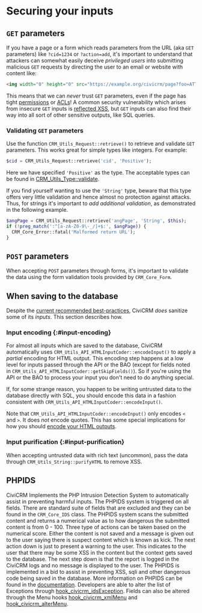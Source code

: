 # Securing your inputs

## `GET` parameters

If you have a page or a form which reads parameters from the URL (aka `GET` parameters) like `?cid=1234` or `?action=add`, it's important to understand that attackers can somewhat easily deceive *privileged users* into submitting malicious `GET` requests by directing the user to an email or website with content like: 

```html
<img width="0" height="0" src="https://example.org/civicrm/page?foo=ATTACK" >
```

This means that we can *never* trust `GET` parameters, even if the page has tight [permissions](security/permissions.md) or [ACLs](security/access.md)! A common security vulnerability which arises from insecure `GET` inputs is [reflected XSS](https://excess-xss.com/#reflected-xss), but `GET` inputs can also find their way into all sort of other sensitive outputs, like SQL queries.

### Validating `GET` parameters

Use the function `CRM_Utils_Request::retrieve()` to retrieve and validate `GET` parameters. This works great for simple types like integers. For example:

```php
$cid = CRM_Utils_Request::retrieve('cid', 'Positive');
```

Here we have specified `'Positive'` as the type. The acceptable types can be found in [CRM_Utils_Type::validate](https://github.com/civicrm/civicrm-core/blob/60050425316acb3726305d1c34908074cde124c7/CRM/Utils/Type.php#L378).

If you find yourself wanting to use the `'String'` type, beware that this type offers very little validation and hence almost no protection against attacks. Thus, for strings it's important to *add additional validation*, as demonstrated in the following example.

```php
$angPage = CRM_Utils_Request::retrieve('angPage', 'String', $this);
if (!preg_match(':^[a-zA-Z0-9\-_/]+$:', $angPage)) {
  CRM_Core_Error::fatal('Malformed return URL');
}
```

## `POST` parameters

When accepting `POST` parameters through forms, it's important to validate the data using the form validation tools provided by `CRM_Core_Form`.


## When saving to the database

Despite the [current recommended best-practices](security/index.md#input-vs-output), CiviCRM *does* sanitize some of its *inputs*. This section describes how.

### Input encoding {:#input-encoding}

For almost all inputs which are saved to the database, CiviCRM automatically uses `CRM_Utils_API_HTMLInputCoder::encodeInput()` to apply a *partial* encoding for HTML output. This encoding step happens at a low level for inputs passed through the API or the BAO (except for fields noted in `CRM_Utils_API_HTMLInputCoder::getSkipFields()`). So if you're using the API or the BAO to process your input you don't need to do anything special.

If, for some strange reason, you happen to be writing untrusted data to the database directly with SQL, you should encode this data in a fashion consistent with `CRM_Utils_API_HTMLInputCoder::encodeInput()`.

Note that `CRM_Utils_API_HTMLInputCoder::encodeInput()` only encodes `<` and `>`. It does *not* encode quotes. This has some special implications for how you should [encode your HTML outputs](security/outputs.md#html).

### Input purification {:#input-purification}

When accepting untrusted data with rich text (uncommon), pass the data through `CRM_Utils_String::purifyHTML` to remove XSS.

## PHPIDS

CiviCRM Implements the PHP Intrusion Detection System to automatically assist in preventing harmful inputs. The PHPIDS system is triggered on all fields. There are standard suite of fields that are excluded and they can be found in the `CRM_Core_IDS` class. The PHPIDS system scans the submitted content and returns a numerical value as to how dangerous the submitted content is from 0  - 100. Three type of actions can be taken based on the numerical score. Either the content is not saved and a message is given out to the user saying there is suspect content which is known as kick. The next action down is just to present a warning to the user. This indicates to the user that there may be some XSS in the content but the context gets saved to the database. The next step down is that the report is logged in the CiviCRM logs and no message is displayed to the user. The PHPIDS is implemented in a bid to assist in preventing XSS, sqli and other dangerous code being saved in the database. More information on PHPIDS can be found in the [documentation](https://github.com/PHPIDS/PHPIDS). Developers are able to alter the list of Exceptions through [hook_civicrm_idsException](hooks/hook_civicrm_idsException.md). Fields can also be altered through the Menu hooks [hook_civicrm_xmlMenu](hooks/hook_civicrm_xmlMenu.md#xml-ids) and [hook_civicrm_alterMenu](hooks/hook_civicrm_alterMenu.md]).
